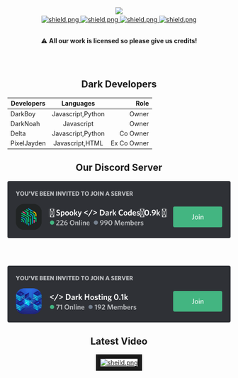   <center><a href="https://discord.com/assets/ef555bf639a11bd65ae3065263788bba.png"><img src="https://discord.com/assets/ef555bf639a11bd65ae3065263788bba.png"></a></center>

 <div align=center>

  <a href="https://discord.gg/SaGJ8hz">
    <img src="https://discordapp.com/api/guilds/733807204938940447/widget.png?style=shield" alt="shield.png">
  </a>
 
 <a href="https://github.com/TeamDarkDevs">
    <img src="https://img.shields.io/badge/discord.js-v12.3.1-blue.svg?logo=npm" alt="shield.png">
  </a>
  
  
  <a href="https://github.com/TeamDarkDevs/DarkDevelopers/LISENCE">
    <img src="https://img.shields.io/badge/license-GNU%20GPL%20v3-green" alt="shield.png">
  </a>
  
    
  <a href="https://github.com/TeamDarkDevs/DarkDevelopers">
    <img src="https://visitors-badge.glitch.me/badge?page_id=TeamDarkDevs.TeamDarkDevs" alt="shield.png">
  </a>
  
  
<br>
<br>

 :warning: **All our work is licensed so please give us credits!**

<br><br>

## Dark Developers 

| Developers    | Languages         | Role        |
| ------------- |:-----------------:| -----------:|
| DarkBoy       | Javascript,Python | Owner       |
| DarkNoah      | Javascript        | Owner       |
| Delta         | Javascript,Python | Co Owner    |
| PixelJayden   | Javascript,HTML   | Ex Co Owner |


## Our Discord Server 

<a href="https://discord.gg/C7jxv8Z">
  <img src="devs.svg" align="center">
</a>

<br><br>

<a href="https://discord.gg/cJEx49">
  <img src="cJEx49.svg" align="center">
</a>

## Latest Video

<a href="http://www.youtube.com/watch?feature=player_embedded&v=qE3aeLySDKk
" target="_blank"><img src="http://img.youtube.com/vi/qE3aeLySDKk/0.jpg" 
alt="sheild.png" width="240" height="180" border="10" /></a>
